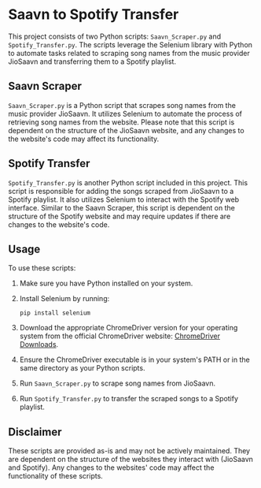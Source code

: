 # Saavn to Spotify Transfer

This project consists of two Python scripts: `Saavn_Scraper.py` and `Spotify_Transfer.py`. The scripts leverage the Selenium library with Python to automate tasks related to scraping song names from the music provider JioSaavn and transferring them to a Spotify playlist.

## Saavn Scraper

`Saavn_Scraper.py` is a Python script that scrapes song names from the music provider JioSaavn. It utilizes Selenium to automate the process of retrieving song names from the website. Please note that this script is dependent on the structure of the JioSaavn website, and any changes to the website's code may affect its functionality.

## Spotify Transfer

`Spotify_Transfer.py` is another Python script included in this project. This script is responsible for adding the songs scraped from JioSaavn to a Spotify playlist. It also utilizes Selenium to interact with the Spotify web interface. Similar to the Saavn Scraper, this script is dependent on the structure of the Spotify website and may require updates if there are changes to the website's code.

## Usage

To use these scripts:

1. Make sure you have Python installed on your system.
2. Install Selenium by running:
   ```
   pip install selenium
   ```

3. Download the appropriate ChromeDriver version for your operating system from the official ChromeDriver website: [ChromeDriver Downloads](https://sites.google.com/a/chromium.org/chromedriver/downloads).
   
4. Ensure the ChromeDriver executable is in your system's PATH or in the same directory as your Python scripts.

5. Run `Saavn_Scraper.py` to scrape song names from JioSaavn.
6. Run `Spotify_Transfer.py` to transfer the scraped songs to a Spotify playlist.

## Disclaimer

These scripts are provided as-is and may not be actively maintained. They are dependent on the structure of the websites they interact with (JioSaavn and Spotify). Any changes to the websites' code may affect the functionality of these scripts.



